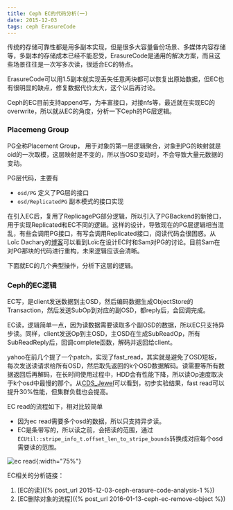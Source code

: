 ```yaml
---
title: Ceph EC的代码分析(一)
date: 2015-12-03
tags: ceph ErasureCode
---
```


传统的存储可靠性都是用多副本实现，但是很多大容量备份场景、多媒体内容存储等，多副本的存储成本已经不能忍受，ErasureCode是通用的解决方案，而且这些场景往往是一次写多次读，很适合EC的特点。

ErasureCode可以用1.5副本就实现丢失任意两块都可以恢复出原始数据，但EC也有很明显的缺点，修复数据代价太大，这个以后再讨论。

Ceph的EC目前支持append写，为丰富接口，对接nfs等，最近就在实现EC的overwrite，所以就从EC的角度，分析一下Ceph的PG层逻辑。

<!--more-->

### Placemeng Group

PG全称Placement Group， 用于对象的第一层逻辑聚合，对象到PG的映射就是oid的一次取模，这层映射是不变的，所以当OSD变动时，不会导致大量元数据的变动。

PG层代码，主要有

* `osd/PG` 定义了PG层的接口
* `osd/ReplicatedPG` 副本模式的接口实现

在引入EC后，复用了ReplicagePG部分逻辑，所以引入了PGBackend的新接口，用于实现Replicated和EC不同的逻辑。这样的设计，导致现在的PG层逻辑相当混乱，有些会调用PG接口，有写会调用Replicated接口，阅读代码会很困惑。从Loïc Dachary的[博客](http://dachary.org/?p=2320)可以看到Loïc在设计EC时和Sam对PG的讨论。目前Sam在对PG那块的代码进行重构，未来逻辑应该会清晰。

下面就EC的几个典型操作，分析下这层的逻辑。

### Ceph的EC逻辑

EC写，是client发送数据到主OSD，然后编码数据生成ObjectStore的Transaction，然后发送SubOp到对应的副OSD，都reply后，会回调完成。

EC读，逻辑简单一点，因为读数据需要读取多个副OSD的数据，所以EC只支持异步读。同样，client发送Op到主OSD，主OSD在生成SubReadOp，所有SubReadReply后，回调complete函数，解码并返回给client。

yahoo在前几个提了一个patch，实现了fast_read，其实就是避免了OSD短板，每次发送读请求给所有OSD，然后取先返回的k个OSD数据解码。读需要等所有数据返回后再解码，在长时间使用过程中，HDD会有性能下降，所以读Op速度取决于k个osd中最慢的那个。从[CDS_Jewel](http://tracker.ceph.com/projects/ceph/wiki/Tail_latency_improvements)可以看到，初步实验结果，fast read可以提升30%性能，但集群负载也会提高。


EC read的流程如下，相对比较简单

* 因为ec read需要多个osd的数据，所以只支持异步读。
* EC是条带写的，所以读之前，会把读的范围，通过`ECUtil::stripe_info_t.offset_len_to_stripe_bounds`转换成对应每个osd需要读的范围。

![ec read](/images/2015-12-03-ec-read.png){:width="75%"}


EC相关的分析链接：

1. [EC的读]({% post_url 2015-12-03-ceph-erasure-code-analysis-1 %})
2. [EC删除对象的流程]({% post_url 2016-01-13-ceph-ec-remove-object %})

